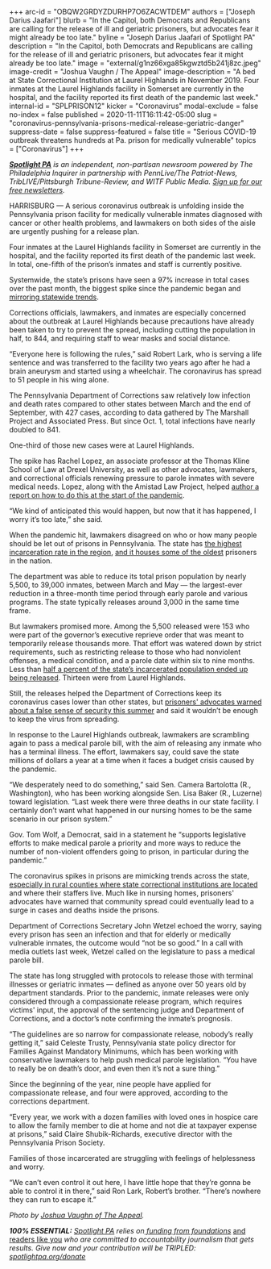 +++
arc-id = "OBQW2GRDYZDURHP7O6ZACWTDEM"
authors = ["Joseph Darius Jaafari"]
blurb = "In the Capitol, both Democrats and Republicans are calling for the release of ill and geriatric prisoners, but advocates fear it might already be too late."
byline = "Joseph Darius Jaafari of Spotlight PA"
description = "In the Capitol, both Democrats and Republicans are calling for the release of ill and geriatric prisoners, but advocates fear it might already be too late."
image = "external/g1nz66xga85kgwztd5b241j8zc.jpeg"
image-credit = "Joshua Vaughn / The Appeal"
image-description = "A bed at State Correctional Institution at Laurel Highlands in November 2019. Four inmates at the Laurel Highlands facility in Somerset are currently in the hospital, and the facility reported its first death of the pandemic last week."
internal-id = "SPLPRISON12"
kicker = "Coronavirus"
modal-exclude = false
no-index = false
published = 2020-11-11T16:11:42-05:00
slug = "coronavirus-pennsylvania-prisons-medical-release-geriatric-danger"
suppress-date = false
suppress-featured = false
title = "Serious COVID-19 outbreak threatens hundreds at Pa. prison for medically vulnerable"
topics = ["Coronavirus"]
+++

<a href="https://www.spotlightpa.org/"><i><b>Spotlight PA</b></i></a><i> is an independent, non-partisan newsroom powered by The Philadelphia Inquirer in partnership with PennLive/The Patriot-News, TribLIVE/Pittsburgh Tribune-Review, and WITF Public Media. </i><a href="https://www.spotlightpa.org/newsletters"><i>Sign up for our free newsletters</i></a><i>.</i>

HARRISBURG — A serious coronavirus outbreak is unfolding inside the Pennsylvania prison facility for medically vulnerable inmates diagnosed with cancer or other health problems, and lawmakers on both sides of the aisle are urgently pushing for a release plan.

Four inmates at the Laurel Highlands facility in Somerset are currently in the hospital, and the facility reported its first death of the pandemic last week. In total, one-fifth of the prison’s inmates and staff is currently positive.

Systemwide, the state’s prisons have seen a 97% increase in total cases over the past month, the biggest spike since the pandemic began and <a href="https://www.spotlightpa.org/news/2020/03/pa-coronavirus-updates-cases-map-live-tracker/" target=_blank>mirroring statewide trends</a>.

Corrections officials, lawmakers, and inmates are especially concerned about the outbreak at Laurel Highlands because precautions have already been taken to try to prevent the spread, including cutting the population in half, to 844, and requiring staff to wear masks and social distance.

“Everyone here is following the rules,” said Robert Lark, who is serving a life sentence and was transferred to the facility two years ago after he had a brain aneurysm and started using a wheelchair. The coronavirus has spread to 51 people in his wing alone.

<script src="https://www.spotlightpa.org/embed.js" async></script><div data-spl-embed-version="1" data-spl-src="https://www.spotlightpa.org/embeds/donate/?teaser_text=Spotlight%20PA%20provides%20essential%2C%20public-service%20journalism%20thanks%20to%20its%20dedicated%20and%20passionate%20members.%20%3Cb%3EJoin%20today%20and%20we'll%20DOUBLE%20your%20gift.%3C%2Fb%3E&cta_text=YES%2C%20DOUBLE%20MY%20GIFT&eyebrow_text=BECOME%20A%20MEMBER"></div>

The Pennsylvania Department of Corrections saw relatively low infection and death rates compared to other states between March and the end of September, with 427 cases, according to data gathered by The Marshall Project and Associated Press. But since Oct. 1, total infections have nearly doubled to 841.

One-third of those new cases were at Laurel Highlands.

The spike has Rachel Lopez, an associate professor at the Thomas Kline School of Law at Drexel University, as well as other advocates, lawmakers, and correctional officials renewing pressure to parole inmates with severe medical needs. Lopez, along with the Amistad Law Project, helped <a href="https://drexel.edu/law/about/news/articles/overview/2020/July/clc-pandemic-pa-prisons-report/">author a report on how to do this at the start of the pandemic</a>.

“We kind of anticipated this would happen, but now that it has happened, I worry it’s too late,” she said.

When the pandemic hit, lawmakers disagreed on who or how many people should be let out of prisons in Pennsylvania. The state has <a href="https://www.vera.org/downloads/pdfdownloads/state-incarceration-trends-pennsylvania.pdf">the highest incarceration rate in the region</a>, <a href="https://theappeal.org/death-by-incarceration-pennsylvania-photo-essay/">and it houses some of the oldest</a> prisoners in the nation.

The department was able to reduce its total prison population by nearly 5,500, to 39,000 inmates, between March and May — the largest-ever reduction in a three-month time period through early parole and various programs. The state typically releases around 3,000 in the same time frame.

But lawmakers promised more. Among the 5,500 released were 153 who were part of the governor’s executive reprieve order that was meant to temporarily release thousands more. That effort was watered down by strict requirements, such as restricting release to those who had nonviolent offenses, a medical condition, and a parole date within six to nine months. Less than <a href="https://www.spotlightpa.org/news/2020/06/pennsylvania-coronavirus-reprieves-state-prisons/">half a percent of the state’s incarcerated population ended up being released</a>. Thirteen were from Laurel Highlands.

<div id="vis-chart-prison-covid--container"></div>
<script src="https://pym.nprapps.org/pym.v1.min.js"></script>
<script>new pym.Parent("vis-chart-prison-covid--container", "https://interactives.data.spotlightpa.org/2020/vis-chart-prison-covid/", {});</script>

Still, the releases helped the Department of Corrections keep its coronavirus cases lower than other states, but <a href="https://www.witf.org/2020/04/17/prison-design-creates-ideal-environment-for-coronavirus/">prisoners' advocates warned about a false sense of security this summer</a> and said it wouldn’t be enough to keep the virus from spreading.

In response to the Laurel Highlands outbreak, lawmakers are scrambling again to pass a medical parole bill, with the aim of releasing any inmate who has a terminal illness. The effort, lawmakers say, could save the state millions of dollars a year at a time when it faces a budget crisis caused by the pandemic.

“We desperately need to do something,” said Sen. Camera Bartolotta (R., Washington), who has been working alongside Sen. Lisa Baker (R., Luzerne) toward legislation. “Last week there were three deaths in our state facility. I certainly don’t want what happened in our nursing homes to be the same scenario in our prison system.”

Gov. Tom Wolf, a Democrat, said in a statement he “supports legislative efforts to make medical parole a priority and more ways to reduce the number of non-violent offenders going to prison, in particular during the pandemic.”

The coronavirus spikes in prisons are mimicking trends across the state, <a href="https://web.archive.org/web/20220913121407/https://www.prisonsociety.org/covid-19">especially in rural counties where state correctional institutions are located</a> and where their staffers live. Much like in nursing homes, prisoners' advocates have warned that community spread could eventually lead to a surge in cases and deaths inside the prisons.

Department of Corrections Secretary John Wetzel echoed the worry, saying every prison has seen an infection and that for elderly or medically vulnerable inmates, the outcome would “not be so good.” In a call with media outlets last week, Wetzel called on the legislature to pass a medical parole bill.

The state has long struggled with protocols to release those with terminal illnesses or geriatric inmates — defined as anyone over 50 years old by department standards. Prior to the pandemic, inmate releases were only considered through a compassionate release program, which requires victims' input, the approval of the sentencing judge and Department of Corrections, and a doctor’s note confirming the inmate’s prognosis.

<script src="https://www.spotlightpa.org/embed.js" async></script><div data-spl-embed-version="1" data-spl-src="https://www.spotlightpa.org/embeds/newsletter-covid/"></div>

“The guidelines are so narrow for compassionate release, nobody’s really getting it,” said Celeste Trusty, Pennsylvania state policy director for Families Against Mandatory Minimums, which has been working with conservative lawmakers to help push medical parole legislation. “You have to really be on death’s door, and even then it’s not a sure thing.”

Since the beginning of the year, nine people have applied for compassionate release, and four were approved, according to the corrections department.

“Every year, we work with a dozen families with loved ones in hospice care to allow the family member to die at home and not die at taxpayer expense at prisons,” said Claire Shubik-Richards, executive director with the Pennsylvania Prison Society.

Families of those incarcerated are struggling with feelings of helplessness and worry.

“We can’t even control it out here, I have little hope that they’re gonna be able to control it in there,” said Ron Lark, Robert’s brother. “There’s nowhere they can run to escape it.”

<i>Photo by </i><a href="https://theappeal.org/death-by-incarceration-pennsylvania-photo-essay/" target=_blank><i>Joshua Vaughn of The Appeal</i></a><i>.</i>

<i><b>100% ESSENTIAL:</b></i><i> </i><a href="https://www.spotlightpa.org/"><i>Spotlight PA</i></a><i> relies on</i><a href="https://www.spotlightpa.org/support"><i> funding from foundations</i></a><i> </i><a href="https://www.spotlightpa.org/support">and readers like you</a><i> who are committed to accountability journalism that gets results. Give now and your contribution will be TRIPLED: </i><a href="http://spotlightpa.org/donate"><i>spotlightpa.org/donate</i></a>
